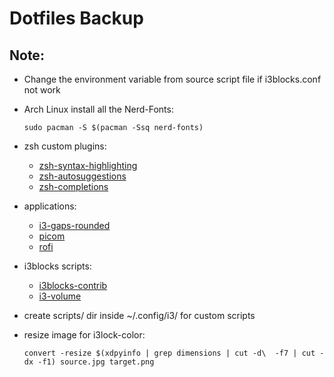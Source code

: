 # Dotfiles Backup

## Note:

-   Change the environment variable from source script file if i3blocks.conf not work
-   Arch Linux install all the Nerd-Fonts:

        sudo pacman -S $(pacman -Ssq nerd-fonts)

-   zsh custom plugins:
    -   [zsh-syntax-highlighting](https://github.com/zsh-users/zsh-syntax-highlighting)
    -   [zsh-autosuggestions](https://github.com/zsh-users/zsh-autosuggestions)
    -   [zsh-completions](https://github.com/zsh-users/zsh-completions)
-   applications:
    -   [i3-gaps-rounded](https://github.com/resloved/i3)
    -   [picom](https://github.com/yshui/picom)
    -   [rofi](https://github.com/davatorium/rofi)
-   i3blocks scripts:
    -   [i3blocks-contrib](https://github.com/vivien/i3blocks-contrib)
    -   [i3-volume](https://github.com/hastinbe/i3-volume)
-   create scripts/ dir inside ~/.config/i3/ for custom scripts
-   resize image for i3lock-color:

        convert -resize $(xdpyinfo | grep dimensions | cut -d\  -f7 | cut -dx -f1) source.jpg target.png
